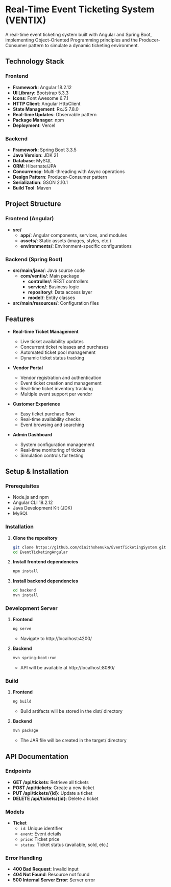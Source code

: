 # Real-Time Event Ticketing System (VENTIX)

A real-time event ticketing system built with Angular and Spring Boot, implementing Object-Oriented Programming principles and the Producer-Consumer pattern to simulate a dynamic ticketing environment.

## Technology Stack

### Frontend
- **Framework**: Angular 18.2.12
- **UI Library**: Bootstrap 5.3.3
- **Icons**: Font Awesome 6.7.1
- **HTTP Client**: Angular HttpClient
- **State Management**: RxJS 7.8.0
- **Real-time Updates**: Observable pattern
- **Package Manager**: npm
- **Deployment**: Vercel

### Backend
- **Framework**: Spring Boot 3.3.5
- **Java Version**: JDK 21
- **Database**: MySQL
- **ORM**: Hibernate/JPA
- **Concurrency**: Multi-threading with Async operations
- **Design Pattern**: Producer-Consumer pattern
- **Serialization**: GSON 2.10.1
- **Build Tool**: Maven

## Project Structure

### Frontend (Angular)
- **src/**
  - **app/**: Angular components, services, and modules
  - **assets/**: Static assets (images, styles, etc.)
  - **environments/**: Environment-specific configurations

### Backend (Spring Boot)
- **src/main/java/**: Java source code
  - **com/ventix/**: Main package
    - **controller/**: REST controllers
    - **service/**: Business logic
    - **repository/**: Data access layer
    - **model/**: Entity classes
- **src/main/resources/**: Configuration files

## Features

- **Real-time Ticket Management**
  - Live ticket availability updates
  - Concurrent ticket releases and purchases
  - Automated ticket pool management
  - Dynamic ticket status tracking

- **Vendor Portal**
  - Vendor registration and authentication
  - Event ticket creation and management
  - Real-time ticket inventory tracking
  - Multiple event support per vendor

- **Customer Experience**
  - Easy ticket purchase flow
  - Real-time availability checks
  - Event browsing and searching

- **Admin Dashboard**
  - System configuration management
  - Real-time monitoring of tickets
  - Simulation controls for testing

## Setup & Installation

### Prerequisites
- Node.js and npm
- Angular CLI 18.2.12
- Java Development Kit (JDK)
- MySQL

### Installation
1. **Clone the repository**
   ```sh
   git clone https://github.com/dinithshenuka/EventTicketingSystem.git
   cd EventTicketingAngular
   ```

2. **Install frontend dependencies**
   ```sh
   npm install
   ```

3. **Install backend dependencies**
   ```sh
   cd backend
   mvn install
   ```

### Development Server
1. **Frontend**
   ```sh
   ng serve
   ```
   - Navigate to http://localhost:4200/

2. **Backend**
   ```sh
   mvn spring-boot:run
   ```
   - API will be available at http://localhost:8080/

### Build
1. **Frontend**
   ```sh
   ng build
   ```
   - Build artifacts will be stored in the dist/ directory

2. **Backend**
   ```sh
   mvn package
   ```
   - The JAR file will be created in the target/ directory

## API Documentation

### Endpoints
- **GET /api/tickets**: Retrieve all tickets
- **POST /api/tickets**: Create a new ticket
- **PUT /api/tickets/{id}**: Update a ticket
- **DELETE /api/tickets/{id}**: Delete a ticket

### Models
- **Ticket**
  - `id`: Unique identifier
  - `event`: Event details
  - `price`: Ticket price
  - `status`: Ticket status (available, sold, etc.)

### Error Handling
- **400 Bad Request**: Invalid input
- **404 Not Found**: Resource not found
- **500 Internal Server Error**: Server error


